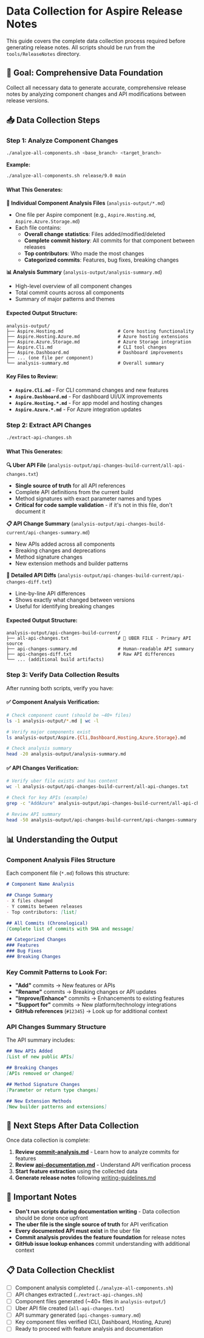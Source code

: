 # Data Collection for Aspire Release Notes

This guide covers the complete data collection process required before generating release notes. All scripts should be run from the `tools/ReleaseNotes` directory.

## 🎯 **Goal: Comprehensive Data Foundation**

Collect all necessary data to generate accurate, comprehensive release notes by analyzing component changes and API modifications between release versions.

## 📥 **Data Collection Steps**

### **Step 1: Analyze Component Changes**

```bash
./analyze-all-components.sh <base_branch> <target_branch>
```

**Example:**
```bash
./analyze-all-components.sh release/9.0 main
```

#### **What This Generates:**

**📁 Individual Component Analysis Files** (`analysis-output/*.md`)
- One file per Aspire component (e.g., `Aspire.Hosting.md`, `Aspire.Azure.Storage.md`)
- Each file contains:
  - **Overall change statistics**: Files added/modified/deleted
  - **Complete commit history**: All commits for that component between releases
  - **Top contributors**: Who made the most changes
  - **Categorized commits**: Features, bug fixes, breaking changes

**📊 Analysis Summary** (`analysis-output/analysis-summary.md`)
- High-level overview of all component changes
- Total commit counts across all components
- Summary of major patterns and themes

#### **Expected Output Structure:**
```
analysis-output/
├── Aspire.Hosting.md                    # Core hosting functionality
├── Aspire.Hosting.Azure.md              # Azure hosting extensions
├── Aspire.Azure.Storage.md              # Azure Storage integration
├── Aspire.Cli.md                        # CLI tool changes
├── Aspire.Dashboard.md                  # Dashboard improvements
├── ... (one file per component)
└── analysis-summary.md                  # Overall summary
```

#### **Key Files to Review:**
- **`Aspire.Cli.md`** - For CLI command changes and new features
- **`Aspire.Dashboard.md`** - For dashboard UI/UX improvements
- **`Aspire.Hosting.*.md`** - For app model and hosting changes
- **`Aspire.Azure.*.md`** - For Azure integration updates

### **Step 2: Extract API Changes**

```bash
./extract-api-changes.sh
```

#### **What This Generates:**

**🔍 Uber API File** (`analysis-output/api-changes-build-current/all-api-changes.txt`)
- **Single source of truth** for all API references
- Complete API definitions from the current build
- Method signatures with exact parameter names and types
- **Critical for code sample validation** - if it's not in this file, don't document it

**📋 API Change Summary** (`analysis-output/api-changes-build-current/api-changes-summary.md`)
- New APIs added across all components
- Breaking changes and deprecations
- Method signature changes
- New extension methods and builder patterns

**🔄 Detailed API Diffs** (`analysis-output/api-changes-build-current/api-changes-diff.txt`)
- Line-by-line API differences
- Shows exactly what changed between versions
- Useful for identifying breaking changes

#### **Expected Output Structure:**
```
analysis-output/api-changes-build-current/
├── all-api-changes.txt                  # 🔑 UBER FILE - Primary API source
├── api-changes-summary.md               # Human-readable API summary
├── api-changes-diff.txt                 # Raw API differences
└── ... (additional build artifacts)
```

### **Step 3: Verify Data Collection Results**

After running both scripts, verify you have:

#### **✅ Component Analysis Verification:**
```bash
# Check component count (should be ~40+ files)
ls -1 analysis-output/*.md | wc -l

# Verify major components exist
ls analysis-output/Aspire.{Cli,Dashboard,Hosting,Azure.Storage}.md

# Check analysis summary
head -20 analysis-output/analysis-summary.md
```

#### **✅ API Changes Verification:**
```bash
# Verify uber file exists and has content
wc -l analysis-output/api-changes-build-current/all-api-changes.txt

# Check for key APIs (example)
grep -c "AddAzure" analysis-output/api-changes-build-current/all-api-changes.txt

# Review API summary
head -50 analysis-output/api-changes-build-current/api-changes-summary.md
```

## 📊 **Understanding the Output**

### **Component Analysis Files Structure**

Each component file (`*.md`) follows this structure:

```markdown
# Component Name Analysis

## Change Summary
- X files changed
- Y commits between releases
- Top contributors: [list]

## All Commits (Chronological)
[Complete list of commits with SHA and message]

## Categorized Changes
### Features
### Bug Fixes  
### Breaking Changes
```

### **Key Commit Patterns to Look For:**

- **"Add"** commits → New features or APIs
- **"Rename"** commits → Breaking changes or API updates  
- **"Improve/Enhance"** commits → Enhancements to existing features
- **"Support for"** commits → New platform/technology integrations
- **GitHub references** (`#12345`) → Look up for additional context

### **API Changes Summary Structure**

The API summary includes:

```markdown
## New APIs Added
[List of new public APIs]

## Breaking Changes
[APIs removed or changed]

## Method Signature Changes
[Parameter or return type changes]

## New Extension Methods
[New builder patterns and extensions]
```

## 🎯 **Next Steps After Data Collection**

Once data collection is complete:

1. **Review [commit-analysis.md](commit-analysis.md)** - Learn how to analyze commits for features
2. **Review [api-documentation.md](api-documentation.md)** - Understand API verification process
3. **Start feature extraction** using the collected data
4. **Generate release notes** following [writing-guidelines.md](writing-guidelines.md)

## 🚨 **Important Notes**

- **Don't run scripts during documentation writing** - Data collection should be done once upfront
- **The uber file is the single source of truth** for API verification
- **Every documented API must exist** in the uber file
- **Commit analysis provides the feature foundation** for release notes
- **GitHub issue lookup enhances** commit understanding with additional context

## 📋 **Data Collection Checklist**

- [ ] Component analysis completed (`./analyze-all-components.sh`)
- [ ] API changes extracted (`./extract-api-changes.sh`)
- [ ] Component files generated (~40+ files in `analysis-output/`)
- [ ] Uber API file created (`all-api-changes.txt`)
- [ ] API summary generated (`api-changes-summary.md`)
- [ ] Key component files verified (CLI, Dashboard, Hosting, Azure)
- [ ] Ready to proceed with feature analysis and documentation
